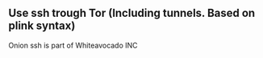 <h2>Use ssh trough Tor (Including tunnels. Based on plink syntax)</h2>

Onion ssh is part of Whiteavocado INC

